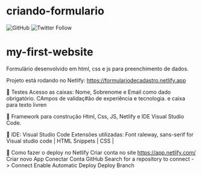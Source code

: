 # criando-formulario
![GitHub](https://img.shields.io/github/license/vlruiz108/criando-formulario?style=plastic)
![Twitter Follow](https://img.shields.io/twitter/follow/Vanessa22607274?label=Seguir&style=social)
# my-first-website
Formulário desenvolvido em html, css e js para preenchimento de dados.

Projeto está rodando no Netlify: https://formulariodecadastro.netlify.app

:triangular_flag_on_post: Testes Acesso as caixas:
Nome, Sobrenome e Email como dado obrigatório.
CAmpos de validaç#ão de experiência e tecnologia.
e caixa para texto livren</b>

:triangular_flag_on_post: Framework para construção
Html, Css, JS, Netlify e IDE Visual Studio Code.

:triangular_flag_on_post: IDE: Visual Studio Code
Extensões utilizadas:
Font raleway, sans-serif for Visual studio code | HTML Snippets | CSS | 

:triangular_flag_on_post: Como fazer o deploy no Netlify
Criar conta no site https://app.netlify.com/
Criar novo App 
Conectar Conta GitHub
Search for a repository to connect -> Connect
Enable Automatic Deploy
Deploy Branch
